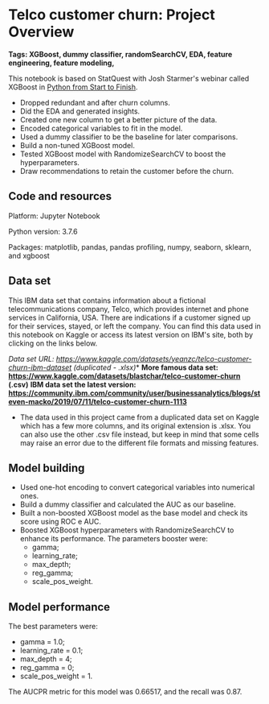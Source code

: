 # Telco customer churn: Project Overview

**Tags: XGBoost, dummy classifier, randomSearchCV, EDA, feature engineering, feature modeling,**

This notebook is based on StatQuest with Josh Starmer's webinar called XGBoost in [Python from Start to Finish](https://www.youtube.com/watch?v=GrJP9FLV3FE).

- Dropped redundant and after churn columns.
- Did the EDA and generated insights.
- Created one new column to get a better picture of the data.
- Encoded categorical variables to fit in the model.
- Used a dummy classifier to be the baseline for later comparisons.
- Build a non-tuned XGBoost model. 
- Tested XGBoost model with RandomizeSearchCV to boost the hyperparameters.
- Draw recommendations to retain the customer before the churn.

## Code and resources

Platform: Jupyter Notebook

Python version: 3.7.6

Packages: matplotlib, pandas, pandas profiling, numpy, seaborn, sklearn, and xgboost

## Data set

This IBM data set that contains information about a fictional telecommunications company, Telco, which provides internet and phone services in California, USA. There are indications if a customer signed up for their services, stayed, or left the company. You can find this data used in this notebook on Kaggle or access its latest version on IBM's site, both by clicking on the links below.

**Data set URL: https://www.kaggle.com/datasets/yeanzc/telco-customer-churn-ibm-dataset (duplicated* - .xlsx)**
**More famous data set: https://www.kaggle.com/datasets/blastchar/telco-customer-churn (.csv)**
**IBM data set the latest version: https://community.ibm.com/community/user/businessanalytics/blogs/steven-macko/2019/07/11/telco-customer-churn-1113**

* The data used in this project came from a duplicated data set on Kaggle which has a few more columns, and its original extension is .xlsx. You can also use the other .csv file instead, but keep in mind that some cells may raise an error due to the different file formats and missing features.


## Model building

- Used one-hot encoding to convert categorical variables into numerical ones.
- Build a dummy classifier and calculated the AUC as our baseline.
- Built a non-boosted XGBoost model as the base model and check its score using ROC e AUC.
- Boosted XGBoost hyperparameters with RandomizeSearchCV to enhance its performance. The parameters booster were:
    - gamma;
    - learning_rate;
    - max_depth;
    - reg_gamma;
    - scale_pos_weight.

## Model performance

The best parameters were:
- gamma = 1.0;
- learning_rate = 0.1;
- max_depth = 4;
- reg_gamma = 0;
- scale_pos_weight = 1.

The AUCPR metric for this model was 0.66517, and the recall was 0.87.
